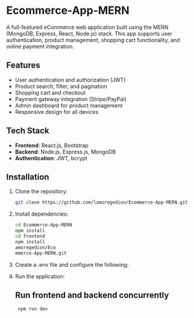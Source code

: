 # Ecommerce-App-MERN

A full-featured eCommerce web application built using the MERN (MongoDB, Express, React, Node.js) stack. This app supports user authentication, product management, shopping cart functionality, and online payment integration.

## Features

- User authentication and authorization (JWT)
- Product search, filter, and pagination
- Shopping cart and checkout
- Payment gateway integration (Stripe/PayPal)
- Admin dashboard for product management
- Responsive design for all devices

## Tech Stack

- **Frontend**: React.js, Bootstrap
- **Backend**: Node.js, Express.js, MongoDB
- **Authentication**: JWT, bcrypt

## Installation

1. Clone the repository:
   ```bash
   git clone https://github.com/lamoregedion/Ecommerce-App-MERN.git

2. Install dependencies:
   ```bash
   cd Ecommerce-App-MERN
   npm install
   cd frontend
   npm install
   amoregedion/Eco
   mmerce-App-MERN.git
   
3. Create a .env file and configure the following:
   
5. Run the application:
    ## Run frontend and backend concurrently
   ```bash
    npm run dev



